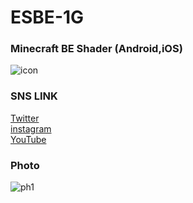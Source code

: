 # ESBE-1G
### Minecraft BE Shader (Android,iOS)
![icon](https://github.com/NARI0978/ESBE-1G/blob/master/sitesetting/1g_logo.png)
### SNS LINK
[Twitter](https://twitter.com/channel_nari)<br>
[instagram](https://www.instagram.com/channel_nari)<br>
[YouTube](https://www.youtube.com/channel/UCr0-2qXUZqqx2xKezrgwdbw?view_as=subscriber)
### Photo
![ph1](https://github.com/NARI0978/ESBE-1G/blob/master/sitesetting/IMG_5742.PNG)

